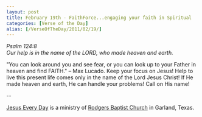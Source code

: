 ```yaml
---
layout: post
title: February 19th - FaithForce...engaging your faith in Spiritual
categories: [Verse of the Day]
alias: [/VerseOfTheDay/2011/02/19/]
---
```


_Psalm 124:8  
Our help is in the name of the LORD, who made heaven and earth._

"You can look around you and see fear, or you can look up to your
Father in heaven and find FAITH." &ndash; Max Lucado. Keep your focus
on Jesus! Help to live this present life comes only in the name of the
Lord Jesus Christ! If He made heaven and earth, He can handle your
problems! Call on His name!

 --

<a href=http://jesuseveryday.net>Jesus Every Day</a> is a ministry of <a href=http://rodgersbaptist.net>Rodgers Baptist Church</a> in Garland, Texas.
